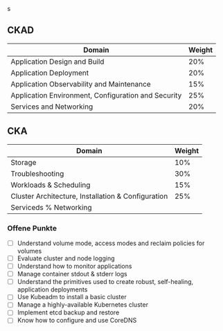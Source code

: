s
## CKAD

| Domain                                              | Weight |
| --------------------------------------------------- | ------ |
| Application Design and Build                        | 20%    |
| Application Deployment                              | 20%    |
| Application Observability and Maintenance           | 15%    |
| Application Environment, Configuration and Security | 25%    |
| Services and Networking                             | 20%    |

## CKA

| Domain                                             | Weight |
| -------------------------------------------------- | ------ |
| Storage                                            | 10%    |
| Troubleshooting                                    | 30%    |
| Workloads & Scheduling                             | 15%    |
| Cluster Architecture, Installation & Configuration | 25%    |
| Serviceds % Networking                                                   |        |


### Offene Punkte

- [ ] Understand volume mode, access modes and reclaim policies for volumes
- [ ] Evaluate cluster and node logging
- [ ] Understand how to monitor applications
- [ ] Manage container stdout & stderr logs
- [ ] Understand the primitives used to create robust, self-healing, application deployments
- [ ] Use Kubeadm to install a basic cluster
- [ ] Manage a highly-available Kubernetes cluster
- [ ] Implement etcd backup and restore
- [ ] Know how to configure and use CoreDNS